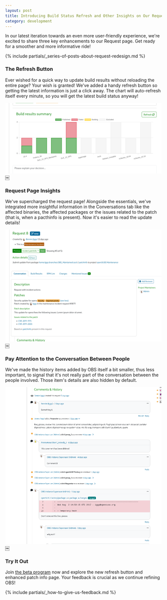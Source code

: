 ```yaml
---
layout: post
title: Introducing Build Status Refresh and Other Insights on Our Request Page
category: development
---
```


In our latest iteration towards an even more user-friendly experience, we're excited to share three key enhancements to our Request page. Get ready for a smoother and more informative ride!

{% include partials/_series-of-posts-about-request-redesign.md %}

### The Refresh Button

Ever wished for a quick way to update build results without reloading the entire page? Your wish is granted! We've added a handy refresh button so getting the latest information is just a click away. The chart will auto-refresh itself every minute, so you will get the latest build status anyway!

![Build status refresh button](/images/posts/2023-11-30/build-status-refresh-button.png)
￼
### Request Page Insights

We've supercharged the request page! Alongside the essentials, we've integrated more insightful information in the Conversations tab like the affected binaries, the affected packages or the issues related to the patch (that is, when a pacthinfo is present).
Now it's easier to read the update details!

![Patchinfo page insights](/images/posts/2023-11-30/request-page-insights.png)
￼
### Pay Attention to the Conversation Between People 

We've made the history items added by OBS itself a bit smaller, thus less important, to signal that it's not really part of the conversation between the people involved. Those item's details are also hidden by default.

![Comments and history shifts the attention to the conversation between people](/images/posts/2023-11-30/comments-and-history.png)
￼
### Try It Out

Join [the beta program](/2018/10/04/the-beta-program/) now and explore the new refresh button and enhanced patch info page. Your feedback is crucial as we continue refining OBS!

{% include partials/_how-to-give-us-feedback.md %}
